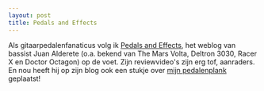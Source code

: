 ```yaml
---
layout: post
title: Pedals and Effects
---
```


Als gitaarpedalenfanaticus volg ik [Pedals and Effects](http://pedalsandeffects.com/), het weblog van bassist Juan Alderete (o.a. bekend van The Mars Volta, Deltron 3030, Racer X en Doctor Octagon) op de voet. Zijn reviewvideo's zijn erg tof, aanraders. En nou heeft hij op zijn blog ook een stukje over [mijn pedalenplank](http://pedalsandeffects.com/show-me-your-pedalboard-nils/) geplaatst!
